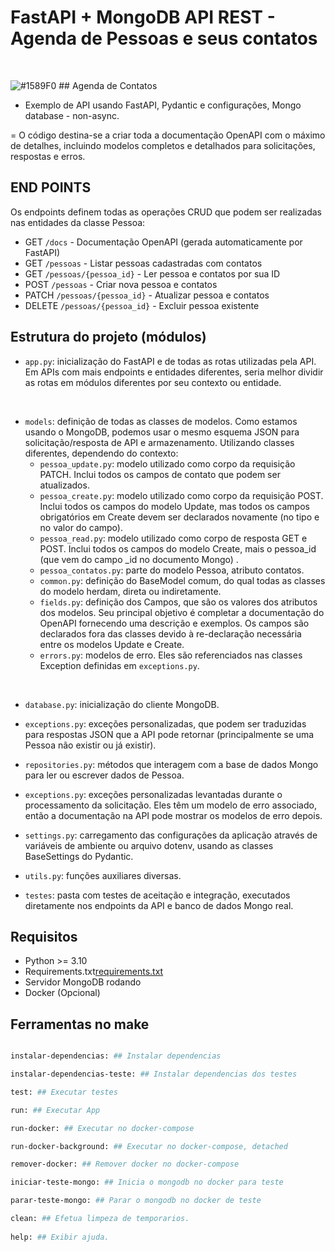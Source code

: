 # FastAPI + MongoDB API REST - Agenda de Pessoas e seus contatos
<br/>

![#1589F0](https://via.placeholder.com/15/1589F0/1589F0.png) ## Agenda de Contatos

- Exemplo de API usando FastAPI, Pydantic e configurações, Mongo database - non-async.

= O código destina-se a criar toda a documentação OpenAPI com o máximo de detalhes, incluindo modelos completos e detalhados para solicitações, respostas e erros.


## END POINTS

Os endpoints definem todas as operações CRUD que podem ser realizadas nas entidades da classe Pessoa:

- GET `/docs` - Documentação OpenAPI (gerada automaticamente por FastAPI)
- GET `/pessoas` - Listar pessoas cadastradas com contatos
- GET `/pessoas/{pessoa_id}` - Ler pessoa e contatos por sua ID
- POST `/pessoas` - Criar nova pessoa e contatos
- PATCH `/pessoas/{pessoa_id}` - Atualizar pessoa e contatos
- DELETE `/pessoas/{pessoa_id}` - Excluir pessoa existente

## Estrutura do projeto (módulos)

- `app.py`: inicialização do FastAPI e de todas as rotas utilizadas pela API. Em APIs com mais endpoints e entidades diferentes, seria melhor dividir as rotas em módulos diferentes por seu contexto ou entidade.
<br />

- `models`: definição de todas as classes de modelos. Como estamos usando o MongoDB, podemos usar o mesmo esquema JSON para solicitação/resposta de API e armazenamento. Utilizando classes diferentes, dependendo do contexto:
    - `pessoa_update.py`: modelo utilizado como corpo da requisição PATCH. Inclui todos os campos de contato que podem ser atualizados.<br />
    - `pessoa_create.py`: modelo utilizado como corpo da requisição POST. Inclui todos os campos do modelo Update, mas todos os campos obrigatórios em Create devem ser declarados novamente (no tipo e no valor do campo).
    - `pessoa_read.py`: modelo utilizado como corpo de resposta GET e POST. Inclui todos os campos do modelo Create, mais o pessoa_id (que vem do campo _id no documento Mongo) .
    - `pessoa_contatos.py`: parte do modelo Pessoa, atributo contatos.
    - `common.py`: definição do BaseModel comum, do qual todas as classes do modelo herdam, direta ou indiretamente.
    - `fields.py`: definição dos Campos, que são os valores dos atributos dos modelos. Seu principal objetivo é completar a documentação do OpenAPI fornecendo uma descrição e exemplos. Os campos são declarados fora das classes devido à re-declaração necessária entre os modelos Update e Create.
    - `errors.py`: modelos de erro. Eles são referenciados nas classes Exception definidas em `exceptions.py`.
<br />    

- `database.py`: inicialização do cliente MongoDB.

- `exceptions.py`: exceções personalizadas, que podem ser traduzidas para respostas JSON que a API pode retornar (principalmente se uma Pessoa não existir ou já existir).

- `repositories.py`: métodos que interagem com a base de dados Mongo para ler ou escrever dados de Pessoa. 

- `exceptions.py`: exceções personalizadas levantadas durante o processamento da solicitação. Eles têm um modelo de erro associado, então a documentação na API pode mostrar os modelos de erro depois.

- `settings.py`: carregamento das configurações da aplicação através de variáveis de ambiente ou arquivo dotenv, usando as classes BaseSettings do Pydantic.

- `utils.py`: funções auxiliares diversas.

- `testes`: pasta com testes de aceitação e integração, executados diretamente nos endpoints da API e banco de dados Mongo real.

## Requisitos

- Python >= 3.10
- Requirements.txt[requirements.txt](requirements.txt)
- Servidor MongoDB rodando
- Docker (Opcional)


## Ferramentas no make

```bash

instalar-dependencias: ## Instalar dependencias

instalar-dependencias-teste: ## Instalar dependencias dos testes

test: ## Executar testes

run: ## Executar App

run-docker: ## Executar no docker-compose

run-docker-background: ## Executar no docker-compose, detached

remover-docker: ## Remover docker no docker-compose

iniciar-teste-mongo: ## Inicia o mongodb no docker para teste

parar-teste-mongo: ## Parar o mongodb no docker de teste

clean: ## Efetua limpeza de temporarios.
        
help: ## Exibir ajuda.

```
